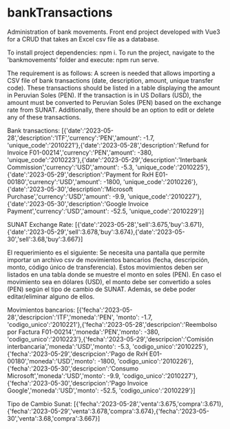 # bankTransactions

Administration of bank movements. Front end project developed with Vue3 for a CRUD that takes an Excel csv file as a database.

To install project dependencies: npm i.
To run the project, navigate to the 'bankmovements' folder and execute: npm run serve.

The requirement is as follows: A screen is needed that allows importing a CSV file of bank transactions (date, description, amount, unique transfer code). These transactions should be listed in a table displaying the amount in Peruvian Soles (PEN). If the transaction is in US Dollars (USD), the amount must be converted to Peruvian Soles (PEN) based on the exchange rate from SUNAT. Additionally, there should be an option to edit or delete any of these transactions.

Bank transactions: [{'date':'2023-05-28','description':'ITF','currency':'PEN','amount': -1.7, 'unique_code':'2010221'},{'date':'2023-05-28','description':'Refund for Invoice F01-00214','currency':'PEN','amount': -380, 'unique_code':'2010223'},{'date':'2023-05-29','description':'Interbank Commission','currency':'USD','amount': -5.3, 'unique_code':'2010225'},{'date':'2023-05-29','description':'Payment for RxH E01-00180','currency':'USD','amount': -1800, 'unique_code':'2010226'},{'date':'2023-05-30','description':'Microsoft Purchase','currency':'USD','amount': -9.9, 'unique_code':'2010227'},{'date':'2023-05-30','description':'Google Invoice Payment','currency':'USD','amount': -52.5, 'unique_code':'2010229'}]

SUNAT Exchange Rate: [{'date':'2023-05-28','sell':3.675,'buy':3.671},{'date':'2023-05-29','sell':3.678,'buy':3.674},{'date':'2023-05-30','sell':3.68,'buy':3.667}]


El requerimiento es el siguiente: Se necesita una pantalla que permite importar un archivo csv de movimientos bancarios (fecha, descripción, monto, código único de transferencia). Estos movimientos deben ser listados en una tabla donde se muestre el monto en soles (PEN). En caso el movimiento sea en dólares (USD), el monto debe ser convertido a soles (PEN) según el tipo de cambio de SUNAT. Además, se debe poder editar/eliminar alguno de ellos.

Movimientos bancarios: [{'fecha':'2023-05-28','descripcion':'ITF','moneda':'PEN', 'monto': -1.7, 'codigo_unico':'2010221'},{'fecha':'2023-05-28','descripcion':'Reembolso por Factura F01-00214','moneda':'PEN','monto': -380, 'codigo_unico':'2010223'},{'fecha':'2023-05-29','descripcion':'Comisión interbancaria','moneda':'USD','monto': -5.3, 'codigo_unico':'2010225'},{'fecha':'2023-05-29','descripcion':'Pago de RxH E01-00180','moneda':'USD','monto': -1800, 'codigo_unico':'2010226'},{'fecha':'2023-05-30','descripcion':'Consumo Microsoft','moneda':'USD','monto': -9.9, 'codigo_unico':'2010227'},{'fecha':'2023-05-30','descripcion':'Pago Invoice Google','moneda':'USD','monto': -52.5, 'codigo_unico':'2010229'}]


Tipo de Cambio Sunat: [{'fecha':'2023-05-28','venta':3.675,'compra':3.671},{'fecha':'2023-05-29','venta':3.678,'compra':3.674},{'fecha':'2023-05-30','venta':3.68,'compra':3.667}]